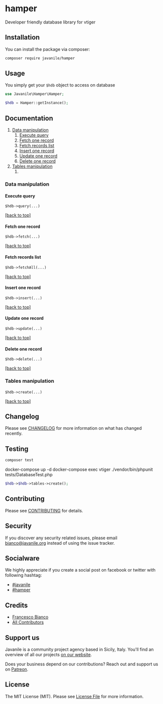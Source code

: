 # hamper

Developer friendly database library for vtiger

## Installation

You can install the package via composer:

```bash
composer require javanile/hamper
```

## Usage

You simply get your `$hdb` object to access on database

```php
use Javanile\Hamper\Hamper;

$hdb = Hamper::getInstance();
```

## Documentation

1. [Data manipulation](#Data-manipulation)
    1. [Execute query](#Execute-query)
    1. [Fetch one record](#Fetch-one-record)
    1. [Fetch records list](#Fetch-records-list)
    1. [Insert one record](#Insert-one-record)
    1. [Update one record](#Update-one-record)
    1. [Delete one record](#Delete-one-record)
1. [Tables manipulation](#Tables-manipulation)
    1. [](#)


### Data manipulation
#### Execute query

`$hdb->query(...)`



[[back to top]](#Documentation)

#### Fetch one record

`$hdb->fetch(...)`



[[back to top]](#Documentation)

#### Fetch records list

`$hdb->fetchAll(...)`



[[back to top]](#Documentation)

#### Insert one record

`$hdb->insert(...)`



[[back to top]](#Documentation)

#### Update one record

`$hdb->update(...)`



[[back to top]](#Documentation)

#### Delete one record

`$hdb->delete(...)`



[[back to top]](#Documentation)

### Tables manipulation
#### 

`$hdb->create(...)`



[[back to top]](#Documentation)



## Changelog

Please see [CHANGELOG](CHANGELOG.md) for more information on what has changed recently.

## Testing

``` bash
composer test
```

docker-compose up -d
docker-compose exec vtiger ./vendor/bin/phpunit tests/DatabaseTest.php

```php
$hdb->$hdb->tables->create();
```

## Contributing

Please see [CONTRIBUTING](CONTRIBUTING.md) for details.

## Security

If you discover any security related issues, please email bianco@javanile.org instead of using the issue tracker.

## Socialware

We highly appreciate if you create a social post on facebook or twitter with following hashtag:

- [#javanile](#Socialware)
- [#hamper](#Socialware)

## Credits

- [Francesco Bianco](https://github.com/francescobianco)
- [All Contributors](../../contributors) 

## Support us

Javanile is a community project agency based in Sicily, Italy. 
You'll find an overview of all our projects [on our website](https://www.javanile.org).

Does your business depend on our contributions? Reach out and support us on [Patreon](https://www.patreon.com/javanile). 

## License

The MIT License (MIT). Please see [License File](LICENSE.md) for more information.
